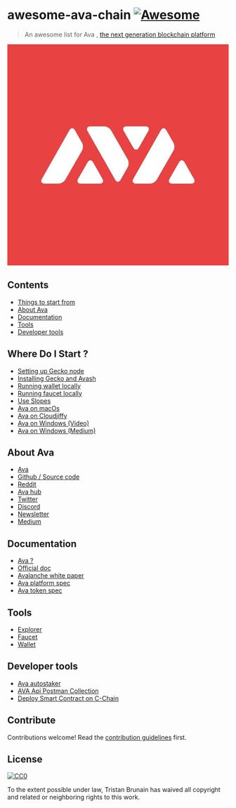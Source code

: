 # awesome-ava-chain [![Awesome](https://awesome.re/badge.svg)](https://awesome.re)

> An awesome list for Ava , [the next generation blockchain platform](https://www.avalabs.org/why-ava) 

![Ava labs Logo](./ava-logo.jpg)

## Contents

- [Things to start from](#where-do-i-start-)
- [About Ava](#about-ava)
- [Documentation](#documentation)
- [Tools](#tools)
- [Developer tools](#developer-tools)

## Where Do I Start ?

- [Setting up Gecko node](https://docs.ava.network/v1.0/en/quickstart/ava-getting-started/)
- [Installing Gecko and Avash](https://medium.com/avalabs/how-to-install-and-run-ava-borealis-971286add0c0)
- [Running wallet locally](https://medium.com/avalabs/the-ava-platform-tools-pt-1-the-ava-wallet-b2e849b57632)
- [Running faucet locally](https://medium.com/avalabs/the-ava-platform-tools-pt-2-the-ava-faucet-48f28da57146)
- [Use Slopes](https://medium.com/avalabs/the-ava-platform-tools-pt-3-slopes-putting-the-ava-in-javascript-6c03ffa38835)
- [Ava on macOs](https://medium.com/@gbolahanethanonadeko/ava-node-setup-on-macos-for-newbies-559c50757008)
- [Ava on Cloudjiffy](https://medium.com/@gbolahanethanonadeko/ava-cascade-for-newbies-ae00b0736b70)
- [Ava on Windows (Video)](https://youtu.be/qDJT7zqeIaY)
- [Ava on Windows (Medium)](https://medium.com/@jstodd/setting-up-an-ava-testnet-node-for-newbie-windows-users-bea6d4c619dd)

## About Ava

- [Ava](https://www.avalabs.org/)
- [Github / Source code](https://github.com/ava-labs?type=source)
- [Reddit](https://www.reddit.com/r/ava/)
- [Ava hub](https://community.ava.network/)
- [Twitter](https://twitter.com/avalabsofficial)
- [Discord](https://discord.gg/Ja3CSs7)
- [Newsletter](https://upscri.be/xnitey)
- [Medium](https://medium.com/avalabs)

## Documentation

- [Ava ?](https://medium.com/avalabs/the-ava-platform-a-tech-primer-7a9b5de57a35)
- [Official doc](https://docs.ava.network/)
- [Avalanche white paper](https://arxiv.org/pdf/1906.08936.pdf)
- [Ava platform spec](https://files.avalabs.org/papers/platform.pdf)
- [Ava token spec ](https://files.avalabs.org/papers/ava-token.pdf)

## Tools

- [Explorer](https://explorer.ava.network/)
- [Faucet](https://faucet.ava.network/)
- [Wallet](https://wallet.ava.network)

## Developer tools

- [Ava autostaker](https://github.com/michaelbnewman/ava-auto-staker)
- [AVA Api Postman Collection](https://github.com/synechist/AVA-APIs-Postman)
- [Deploy Smart Contract on C-Chain](https://medium.com/avalabs/deploy-a-smart-contract-on-ava-using-remix-and-metamask-98933a93f436)

## Contribute

Contributions welcome! Read the [contribution guidelines](contributing.md) first.

## License

[![CC0](https://mirrors.creativecommons.org/presskit/buttons/88x31/svg/cc-zero.svg)](https://creativecommons.org/publicdomain/zero/1.0)

To the extent possible under law, Tristan Brunain has waived all copyright and
related or neighboring rights to this work.
